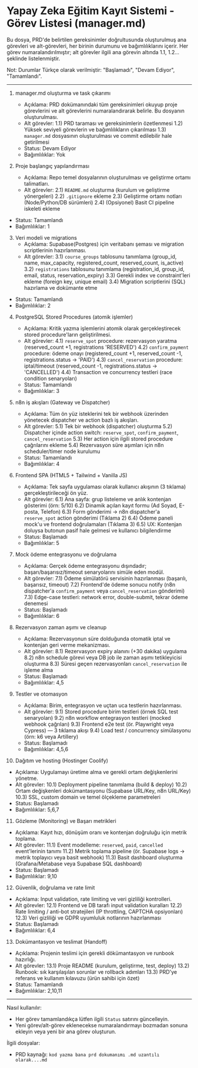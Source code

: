 # Yapay Zeka Eğitim Kayıt Sistemi - Görev Listesi (manager.md)

Bu dosya, PRD'de belirtilen gereksinimler doğrultusunda oluşturulmuş ana görevleri ve alt-görevleri, her birinin durumunu ve bağımlılıklarını içerir. Her görev numaralandırılmıştır; alt görevler ilgili ana görevin altında 1.1, 1.2... şeklinde listelenmiştir.

Not: Durumlar Türkçe olarak verilmiştir: "Başlamadı", "Devam Ediyor", "Tamamlandı".

---

1) manager.md oluşturma ve task çıkarımı
   - Açıklama: PRD dokümanındaki tüm gereksinimleri okuyup proje görevlerini ve alt görevlerini numaralandırarak belirle. Bu dosyanın oluşturulması.
   - Alt görevler:
     1.1) PRD taraması ve gereksinimlerin özetlenmesi
     1.2) Yüksek seviyeli görevlerin ve bağımlılıkların çıkarılması
     1.3) `manager.md` dosyasının oluşturulması ve commit edilebilir hale getirilmesi
   - Status: Devam Ediyor
   - Bağımlılıklar: Yok

2) Proje başlangıç yapılandırması
   - Açıklama: Repo temel dosyalarının oluşturulması ve geliştirme ortamı talimatları.
   - Alt görevler:
     2.1) `README.md` oluşturma (kurulum ve geliştirme yönergeleri)
     2.2) `.gitignore` ekleme
     2.3) Geliştirme ortamı notları (Node/Python/DB sürümleri)
     2.4) (Opsiyonel) Basit CI pipeline iskeleti ekleme
  - Status: Tamamlandı
   - Bağımlılıklar: 1

3) Veri modeli ve migrations
   - Açıklama: Supabase(Postgres) için veritabanı şeması ve migration scriptlerinin hazırlanması.
   - Alt görevler:
     3.1) `course_groups` tablosunu tanımlama (group_id, name, max_capacity, registered_count, reserved_count, is_active)
     3.2) `registrations` tablosunu tanımlama (registration_id, group_id, email, status, reservation_expiry)
     3.3) Gerekli index ve constraint'leri ekleme (foreign key, unique email)
     3.4) Migration scriptlerini (SQL) hazırlama ve dokümante etme
  - Status: Tamamlandı
   - Bağımlılıklar: 2

4) PostgreSQL Stored Procedures (atomik işlemler)
   - Açıklama: Kritik yazma işlemlerini atomik olarak gerçekleştirecek stored procedure'ların geliştirilmesi.
   - Alt görevler:
     4.1) `reserve_spot` procedure: rezervasyon yaratma (reserved_count +1, registrations 'RESERVED')
     4.2) `confirm_payment` procedure: ödeme onayı (registered_count +1, reserved_count -1, registrations.status -> 'PAID')
     4.3) `cancel_reservation` procedure: iptal/timeout (reserved_count -1, registrations.status -> 'CANCELLED')
     4.4) Transaction ve concurrency testleri (race condition senaryoları)
   - Status: Tamamlandı
   - Bağımlılıklar: 3

5) n8n iş akışları (Gateway ve Dispatcher)
   - Açıklama: Tüm ön yüz isteklerini tek bir webhook üzerinden yönetecek dispatcher ve action bazlı iş akışları.
   - Alt görevler:
     5.1) Tek bir webhook (dispatcher) oluşturma
     5.2) Dispatcher içinde action switch: `reserve_spot`, `confirm_payment`, `cancel_reservation`
     5.3) Her action için ilgili stored procedure çağrılarını ekleme
     5.4) Rezervasyon süre aşımları için n8n scheduler/timer node kurulumu
   - Status: Tamamlandı
   - Bağımlılıklar: 4

6) Frontend SPA (HTML5 + Tailwind + Vanilla JS)
   - Açıklama: Tek sayfa uygulaması olarak kullanıcı akışının (3 tıklama) gerçekleştirileceği ön yüz.
   - Alt görevler:
     6.1) Ana sayfa: grup listeleme ve anlık kontenjan gösterimi (örn: 5/10)
     6.2) Dinamik açılan kayıt formu (Ad Soyad, E-posta, Telefon)
     6.3) Form gönderimi -> n8n dispatcher'a `reserve_spot` action gönderimi (Tıklama 2)
     6.4) Ödeme paneli mock'u ve frontend doğrulamaları (Tıklama 3)
     6.5) UX: Kontenjan doluysa butonun pasif hale gelmesi ve kullanıcı bilgilendirme
   - Status: Başlamadı
   - Bağımlılıklar: 5

7) Mock ödeme entegrasyonu ve doğrulama
   - Açıklama: Gerçek ödeme entegrasyonu dışındadır; başarı/başarısız/timeout senaryolarını simüle eden modül.
   - Alt görevler:
     7.1) Ödeme simülatörü servisinin hazırlanması (başarılı, başarısız, timeout)
     7.2) Frontend'de ödeme sonucu notify (n8n dispatcher'a `confirm_payment` veya `cancel_reservation` gönderimi)
     7.3) Edge-case testleri: network error, double-submit, tekrar ödeme denemesi
   - Status: Başlamadı
   - Bağımlılıklar: 6

8) Rezervasyon zaman aşımı ve cleanup
   - Açıklama: Rezervasyonun süre dolduğunda otomatik iptal ve kontenjan geri verme mekanizması.
   - Alt görevler:
     8.1) Rezervasyon expiry alanını (+30 dakika) uygulama
     8.2) n8n schedule görevi veya DB job ile zaman aşımı tetikleyicisi oluşturma
     8.3) Süresi geçen rezervasyonları `cancel_reservation` ile işleme alma
   - Status: Başlamadı
   - Bağımlılıklar: 4,5

9) Testler ve otomasyon
   - Açıklama: Birim, entegrasyon ve uçtan uca testlerin hazırlanması.
   - Alt görevler:
     9.1) Stored procedure birim testleri (örnek SQL test senaryoları)
     9.2) n8n workflow entegrasyon testleri (mocked webhook çağrıları)
     9.3) Frontend e2e test (ör. Playwright veya Cypress) — 3 tıklama akışı
     9.4) Load test / concurrency simülasyonu (örn: k6 veya Artillery)
   - Status: Başlamadı
   - Bağımlılıklar: 4,5,6

10) Dağıtım ve hosting (Hostinger Coolify)
   - Açıklama: Uygulamayı üretime alma ve gerekli ortam değişkenlerini yönetme.
   - Alt görevler:
     10.1) Deployment pipeline tanımlama (build & deploy)
     10.2) Ortam değişkenleri dokümantasyonu (Supabase URL/Key, n8n URL/Key)
     10.3) SSL, custom domain ve temel ölçekleme parametreleri
   - Status: Başlamadı
   - Bağımlılıklar: 5,6,7

11) Gözleme (Monitoring) ve Başarı metrikleri
   - Açıklama: Kayıt hızı, dönüşüm oranı ve kontenjan doğruluğu için metrik toplama.
   - Alt görevler:
     11.1) Event modelleme: `reserved`, `paid`, `cancelled` event'lerinin tanımı
     11.2) Metrik toplama pipeline (ör. Supabase logs -> metrik toplayıcı veya basit webhook)
     11.3) Basit dashboard oluşturma (Grafana/Metabase veya Supabase SQL dashboard)
   - Status: Başlamadı
   - Bağımlılıklar: 9,10

12) Güvenlik, doğrulama ve rate limit
   - Açıklama: Input validation, rate limiting ve veri gizliliği kontrolleri.
   - Alt görevler:
     12.1) Frontend ve DB tarafı input validation kuralları
     12.2) Rate limiting / anti-bot stratejileri (IP throttling, CAPTCHA opsiyonları)
     12.3) Veri gizliliği ve GDPR uyumluluk notlarının hazırlanması
   - Status: Başlamadı
   - Bağımlılıklar: 6,4

13) Dokümantasyon ve teslimat (Handoff)
   - Açıklama: Projenin teslimi için gerekli dökümantasyon ve runbook hazırlığı.
   - Alt görevler:
     13.1) Proje README (kurulum, geliştirme, test, deploy)
     13.2) Runbook: sık karşılaşılan sorunlar ve rollback adımları
     13.3) PRD'ye referans ve kullanım kılavuzu (ürün sahibi için özet)
   - Status: Tamamlandı
   - Bağımlılıklar: 2,10,11

---

Nasıl kullanılır:
- Her görev tamamlandıkça lütfen ilgili `Status` satırını güncelleyin.
- Yeni görev/alt-görev eklenecekse numaralandırmayı bozmadan sonuna ekleyin veya yeni bir ana görev oluşturun.

İlgili dosyalar:
- PRD kaynağı: `kod yazma bana prd dokumanımı .md uzantılı olarak....md`
